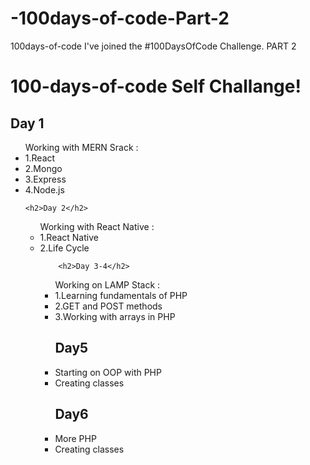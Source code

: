# -100days-of-code-Part-2
100days-of-code
I've joined the #100DaysOfCode Challenge.
PART 2


<h1> 100-days-of-code Self Challange!</h1>
<h2>Day 1 </h2>
<ul>Working with MERN Srack :
	<li>1.React</li>
	<li>2.Mongo</li>
	<li>3.Express</li>
	<li>4.Node.js</li>

	<h2>Day 2</h2>
<ul>Working with React Native :
	<li>1.React Native</li>
	<li>2.Life Cycle</li>

		<h2>Day 3-4</h2>
<ul>Working on LAMP Stack :
	<li>1.Learning fundamentals of PHP</li>
	<li>2.GET and POST methods</li>
	<li>3.Working with arrays in PHP</li>

<h2>Day5</h2>
<li>Starting on OOP with PHP</li>
<li>Creating classes</li>

<h2>Day6</h2>
<li>More PHP</li>
<li>Creating classes</li>